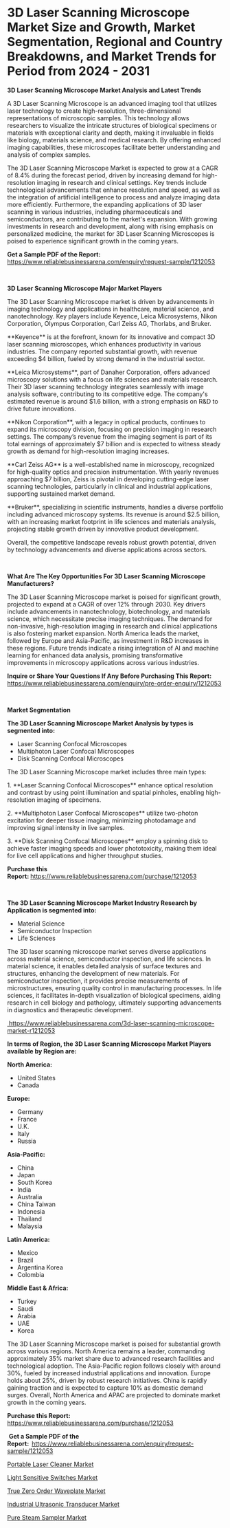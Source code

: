<p><h1>3D Laser Scanning Microscope Market Size and Growth, Market Segmentation, Regional and Country Breakdowns, and Market Trends for Period from 2024 -  2031</h1></p><p><strong>3D Laser Scanning Microscope Market Analysis and Latest Trends</strong></p>
<p><p>A 3D Laser Scanning Microscope is an advanced imaging tool that utilizes laser technology to create high-resolution, three-dimensional representations of microscopic samples. This technology allows researchers to visualize the intricate structures of biological specimens or materials with exceptional clarity and depth, making it invaluable in fields like biology, materials science, and medical research. By offering enhanced imaging capabilities, these microscopes facilitate better understanding and analysis of complex samples.</p><p>The 3D Laser Scanning Microscope Market is expected to grow at a CAGR of 8.4% during the forecast period, driven by increasing demand for high-resolution imaging in research and clinical settings. Key trends include technological advancements that enhance resolution and speed, as well as the integration of artificial intelligence to process and analyze imaging data more efficiently. Furthermore, the expanding applications of 3D laser scanning in various industries, including pharmaceuticals and semiconductors, are contributing to the market's expansion. With growing investments in research and development, along with rising emphasis on personalized medicine, the market for 3D Laser Scanning Microscopes is poised to experience significant growth in the coming years.</p></p>
<p><strong>Get a Sample PDF of the Report:&nbsp;</strong> <a href="https://www.reliablebusinessarena.com/enquiry/request-sample/1212053?utm_campaign=1172&utm_medium=2&utm_source=Github&utm_content=ia&utm_term=06102024&utm_id=3d-laser-scanning-microscope">https://www.reliablebusinessarena.com/enquiry/request-sample/1212053</a></p>
<p>&nbsp;</p>
<p><strong>3D Laser Scanning Microscope Major Market Players</strong></p>
<p><p>The 3D Laser Scanning Microscope market is driven by advancements in imaging technology and applications in healthcare, material science, and nanotechnology. Key players include Keyence, Leica Microsystems, Nikon Corporation, Olympus Corporation, Carl Zeiss AG, Thorlabs, and Bruker.</p><p>**Keyence** is at the forefront, known for its innovative and compact 3D laser scanning microscopes, which enhances productivity in various industries. The company reported substantial growth, with revenue exceeding $4 billion, fueled by strong demand in the industrial sector.</p><p>**Leica Microsystems**, part of Danaher Corporation, offers advanced microscopy solutions with a focus on life sciences and materials research. Their 3D laser scanning technology integrates seamlessly with image analysis software, contributing to its competitive edge. The company's estimated revenue is around $1.6 billion, with a strong emphasis on R&D to drive future innovations.</p><p>**Nikon Corporation**, with a legacy in optical products, continues to expand its microscopy division, focusing on precision imaging in research settings. The company’s revenue from the imaging segment is part of its total earnings of approximately $7 billion and is expected to witness steady growth as demand for high-resolution imaging increases.</p><p>**Carl Zeiss AG** is a well-established name in microscopy, recognized for high-quality optics and precision instrumentation. With yearly revenues approaching $7 billion, Zeiss is pivotal in developing cutting-edge laser scanning technologies, particularly in clinical and industrial applications, supporting sustained market demand.</p><p>**Bruker**, specializing in scientific instruments, handles a diverse portfolio including advanced microscopy systems. Its revenue is around $2.5 billion, with an increasing market footprint in life sciences and materials analysis, projecting stable growth driven by innovative product development.</p><p>Overall, the competitive landscape reveals robust growth potential, driven by technology advancements and diverse applications across sectors.</p></p>
<p>&nbsp;</p>
<p><strong>What Are The Key Opportunities For 3D Laser Scanning Microscope Manufacturers?</strong></p>
<p><p>The 3D Laser Scanning Microscope market is poised for significant growth, projected to expand at a CAGR of over 12% through 2030. Key drivers include advancements in nanotechnology, biotechnology, and materials science, which necessitate precise imaging techniques. The demand for non-invasive, high-resolution imaging in research and clinical applications is also fostering market expansion. North America leads the market, followed by Europe and Asia-Pacific, as investment in R&D increases in these regions. Future trends indicate a rising integration of AI and machine learning for enhanced data analysis, promising transformative improvements in microscopy applications across various industries.</p></p>
<p><strong>Inquire or Share Your Questions If Any Before Purchasing This Report:</strong> <a href="https://www.reliablebusinessarena.com/enquiry/pre-order-enquiry/1212053?utm_campaign=1172&utm_medium=2&utm_source=Github&utm_content=ia&utm_term=06102024&utm_id=3d-laser-scanning-microscope">https://www.reliablebusinessarena.com/enquiry/pre-order-enquiry/1212053</a></p>
<p>&nbsp;</p>
<p><strong>Market Segmentation</strong></p>
<p><strong>The 3D Laser Scanning Microscope Market Analysis by types is segmented into:</strong></p>
<p><ul><li>Laser Scanning Confocal Microscopes</li><li>Multiphoton Laser Confocal Microscopes</li><li>Disk Scanning Confocal Microscopes</li></ul></p>
<p><p>The 3D Laser Scanning Microscope market includes three main types: </p><p>1. **Laser Scanning Confocal Microscopes** enhance optical resolution and contrast by using point illumination and spatial pinholes, enabling high-resolution imaging of specimens. </p><p>2. **Multiphoton Laser Confocal Microscopes** utilize two-photon excitation for deeper tissue imaging, minimizing photodamage and improving signal intensity in live samples.</p><p>3. **Disk Scanning Confocal Microscopes** employ a spinning disk to achieve faster imaging speeds and lower phototoxicity, making them ideal for live cell applications and higher throughput studies.</p></p>
<p><strong>Purchase this Report:&nbsp;</strong><a href="https://www.reliablebusinessarena.com/purchase/1212053?utm_campaign=1172&utm_medium=2&utm_source=Github&utm_content=ia&utm_term=06102024&utm_id=3d-laser-scanning-microscope">https://www.reliablebusinessarena.com/purchase/1212053</a></p>
<p>&nbsp;</p>
<p><strong>The 3D Laser Scanning Microscope Market Industry Research by Application is segmented into:</strong></p>
<p><ul><li>Material Science</li><li>Semiconductor Inspection</li><li>Life Sciences</li></ul></p>
<p><p>The 3D laser scanning microscope market serves diverse applications across material science, semiconductor inspection, and life sciences. In material science, it enables detailed analysis of surface textures and structures, enhancing the development of new materials. For semiconductor inspection, it provides precise measurements of microstructures, ensuring quality control in manufacturing processes. In life sciences, it facilitates in-depth visualization of biological specimens, aiding research in cell biology and pathology, ultimately supporting advancements in diagnostics and therapeutic development.</p></p>
<p><a href="https://www.reliablebusinessarena.com/3d-laser-scanning-microscope-market-r1212053?utm_campaign=1172&utm_medium=2&utm_source=Github&utm_content=ia&utm_term=06102024&utm_id=3d-laser-scanning-microscope">&nbsp;https://www.reliablebusinessarena.com/3d-laser-scanning-microscope-market-r1212053</a></p>
<p><strong>In terms of Region, the 3D Laser Scanning Microscope Market Players available by Region are:</strong></p>
<p>
    <p> <strong> North America: </strong>
        <ul>
            <li>United States</li>
            <li>Canada</li>
        </ul>
        </p> 
    <p> <strong> Europe: </strong>
        <ul>
            <li>Germany</li>
            <li>France</li>
            <li>U.K.</li>
            <li>Italy</li>
            <li>Russia</li>
        </ul>
        </p> 
    <p> <strong> Asia-Pacific: </strong>
        <ul>
            <li>China</li>
            <li>Japan</li>
            <li>South Korea</li>
            <li>India</li>
            <li>Australia</li>
            <li>China Taiwan</li>
            <li>Indonesia</li>
            <li>Thailand</li>
            <li>Malaysia</li>
        </ul>
        </p> 
    <p> <strong> Latin America: </strong>
        <ul>
            <li>Mexico</li>
            <li>Brazil</li>
            <li>Argentina Korea</li>
            <li>Colombia</li>
        </ul>
        </p> 
    <p> <strong> Middle East & Africa: </strong>
        <ul>
            <li>Turkey</li>
            <li>Saudi</li>
            <li>Arabia</li>
            <li>UAE</li>
            <li>Korea</li>
        </ul>
    </p>
    </p>
<p><p>The 3D Laser Scanning Microscope market is poised for substantial growth across various regions. North America remains a leader, commanding approximately 35% market share due to advanced research facilities and technological adoption. The Asia-Pacific region follows closely with around 30%, fueled by increased industrial applications and innovation. Europe holds about 25%, driven by robust research initiatives. China is rapidly gaining traction and is expected to capture 10% as domestic demand surges. Overall, North America and APAC are projected to dominate market growth in the coming years.</p></p>
<p><strong>Purchase this Report: </strong><a href="https://www.reliablebusinessarena.com/purchase/1212053?utm_campaign=1172&utm_medium=2&utm_source=Github&utm_content=ia&utm_term=06102024&utm_id=3d-laser-scanning-microscope">https://www.reliablebusinessarena.com/purchase/1212053</a></p>
<p>&nbsp;<strong>Get a Sample PDF of the Report:&nbsp;&nbsp;</strong><a href="https://www.reliablebusinessarena.com/enquiry/request-sample/1212053?utm_campaign=1172&utm_medium=2&utm_source=Github&utm_content=ia&utm_term=06102024&utm_id=3d-laser-scanning-microscope">https://www.reliablebusinessarena.com/enquiry/request-sample/1212053</a></p>
<p><strong></strong></p>
<p><p><a href="https://www.linkedin.com/pulse/global-perspectives-portable-laser-cleaner-market-trends-forecast-kkqvf?utm_campaign=1172&utm_medium=2&utm_source=Github&utm_content=ia&utm_term=06102024&utm_id=3d-laser-scanning-microscope">Portable Laser Cleaner Market</a></p><p><a href="https://issuu.com/reportprime-2/docs/light-sensitive-switches-market-siz_aecccada602ff0?utm_campaign=1172&utm_medium=2&utm_source=Github&utm_content=ia&utm_term=06102024&utm_id=3d-laser-scanning-microscope">Light Sensitive Switches Market</a></p><p><a href="https://www.linkedin.com/pulse/true-zero-order-waveplate-market-size-share-analysis-growth-trends-61igf?utm_campaign=1172&utm_medium=2&utm_source=Github&utm_content=ia&utm_term=06102024&utm_id=3d-laser-scanning-microscope">True Zero Order Waveplate Market</a></p><p><a href="https://www.linkedin.com/pulse/global-industrial-ultrasonic-transducer-market-trends-insights-qjp2f?utm_campaign=1172&utm_medium=2&utm_source=Github&utm_content=ia&utm_term=06102024&utm_id=3d-laser-scanning-microscope">Industrial Ultrasonic Transducer Market</a></p><p><a href="https://www.linkedin.com/pulse/global-pure-steam-sampler-market-trends-forecasts-strategic-analysis-lbl5f?utm_campaign=1172&utm_medium=2&utm_source=Github&utm_content=ia&utm_term=06102024&utm_id=3d-laser-scanning-microscope">Pure Steam Sampler Market</a></p></p>